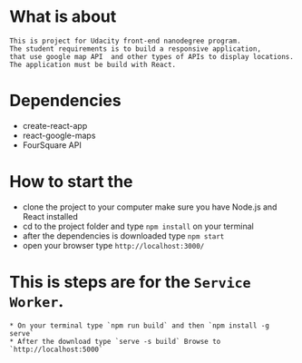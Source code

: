 # What is about
    This is project for Udacity front-end nanodegree program.
    The student requirements is to build a responsive application,
    that use google map API  and other types of APIs to display locations.
    The application must be build with React.

# Dependencies
 * create-react-app
 * react-google-maps
 * FourSquare API

# How to start the
 * clone the project to your computer make sure you have Node.js and React installed
 * cd to the project folder and type `npm install` on your terminal
 * after the dependencies is downloaded type `npm start`
 * open your browser type `http://localhost:3000/`

# This is steps are for the  `Service Worker`.
    * On your terminal type `npm run build` and then `npm install -g serve`
    * After the download type `serve -s build` Browse to `http://localhost:5000`
